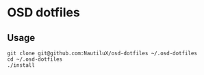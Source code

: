 # OSD dotfiles

## Usage

```
git clone git@github.com:NautiluX/osd-dotfiles ~/.osd-dotfiles 
cd ~/.osd-dotfiles 
./install
```
